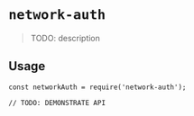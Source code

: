 # `network-auth`

> TODO: description

## Usage

```
const networkAuth = require('network-auth');

// TODO: DEMONSTRATE API
```
